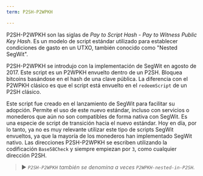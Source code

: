 ```yaml
---
term: P2SH-P2WPKH

---
```

P2SH-P2WPKH son las siglas de *Pay to Script Hash - Pay to Witness Public Key Hash*. Es un modelo de script estándar utilizado para establecer condiciones de gasto en un UTXO, también conocido como "Nested SegWit".

P2SH-P2WPKH se introdujo con la implementación de SegWit en agosto de 2017. Este script es un P2WPKH envuelto dentro de un P2SH. Bloquea bitcoins basándose en el hash de una clave pública. La diferencia con el P2WPKH clásico es que el script está envuelto en el `redeemScript` de un P2SH clásico.

Este script fue creado en el lanzamiento de SegWit para facilitar su adopción. Permite el uso de este nuevo estándar, incluso con servicios o monederos que aún no son compatibles de forma nativa con SegWit. Es una especie de script de transición hacia el nuevo estándar. Hoy en día, por lo tanto, ya no es muy relevante utilizar este tipo de scripts SegWit envueltos, ya que la mayoría de los monederos han implementado SegWit nativo. Las direcciones P2SH-P2WPKH se escriben utilizando la codificación `Base58Check` y siempre empiezan por `3`, como cualquier dirección P2SH.

> ► *`P2SH-P2WPKH` también se denomina a veces `P2WPKH-nested-in-P2SH`.*